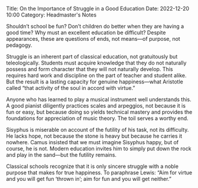 Title: On the Importance of Struggle in a Good Education
Date: 2022-12-20 10:00 
Category: Headmaster's Notes

Shouldn’t school be fun? Don’t children do better when they are having a good time? Why must an excellent education be difficult? Despite appearances, these are questions of ends, not means—of purpose, not pedagogy.

Struggle is an inherent part of classical education, not gratuitously but teleologically. Students must acquire knowledge that they do not naturally possess and form character that they will not naturally develop. This requires hard work and discipline on the part of teacher and student alike. But the result is a lasting capacity for genuine happiness—what Aristotle called “that activity of the soul in accord with virtue.”

Anyone who has learned to play a musical instrument well understands this. A good pianist diligently practices scales and arpeggios, not because it is fun or easy, but because doing so yields technical mastery and provides the foundations for appreciation of music theory. The toil serves a worthy end. 

Sisyphus is miserable on account of the futility of his task, not its difficulty. He lacks hope, not because the stone is heavy but because he carries it nowhere. Camus insisted that we must imagine Sisyphus happy, but of course, he is not. Modern education invites him to simply put down the rock and play in the sand—but the futility remains.

Classical schools recognize that it is only sincere struggle with a noble purpose that makes for true happiness. To paraphrase Lewis: “Aim for virtue and you will get fun ‘thrown in’; aim for fun and you will get neither.”